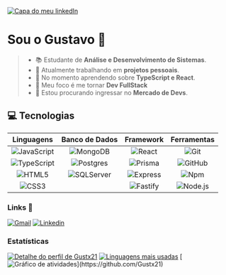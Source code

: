 [![Capa do meu linkedIn](https://media.licdn.com/dms/image/v2/D4D16AQE5HLFlXhgBbA/profile-displaybackgroundimage-shrink_350_1400/profile-displaybackgroundimage-shrink_350_1400/0/1727297962588?e=1732752000&v=beta&t=u2TAq2khr9QPrFHdbTg_p-FCJmz1GSzd2dzjHNWM1nA)](https://www.linkedin.com/in/Gustx21)

# Sou o Gustavo 🤟
> * 📚 Estudante de **Análise e Desenvolvimento de Sistemas**.
> * 📂 Atualmente trabalhando em __projetos pessoais__.
> * 📖 No momento aprendendo sobre **TypeScript e React**.
> * 🎯 Meu foco é me tornar **Dev FullStack**
> * 📌 Estou procurando ingressar no **Mercado de Devs**.

## 💻 Tecnologias
Linguagens | Banco de Dados | Framework | Ferramentas
:---: | :---: | :---: | :---:
 ![JavaScript](https://img.shields.io/badge/-JavaScript-000000?style=for-the-badge&logo=javascript&logoColor=f5ec42) | ![MongoDB](https://img.shields.io/badge/-MongoDB-000000?style=for-the-badge&logo=mongodb&logoColor=306820) | ![React](https://img.shields.io/badge/-ReactJS-000000?style=for-the-badge&logo=react&logoColor=26a5bf) | ![Git](https://img.shields.io/badge/-Git-000000?style=for-the-badge&logo=git&logoColor=bf230f)
 ![TypeScript](https://img.shields.io/badge/-TypeScript-000000?style=for-the-badge&logo=typescript&logoColor=0e81ed) | ![Postgres](https://img.shields.io/badge/-Postgres-000000?style=for-the-badge&logo=postgresql&logoColor=26a5bf) | ![Prisma](https://img.shields.io/badge/-Prisma-000000?style=for-the-badge&logo=prisma&logoColor=26a5bf) | ![GitHub](https://img.shields.io/badge/-GitHub-000000?style=for-the-badge&logo=github&logoColor=fff)
 ![HTML5](https://img.shields.io/badge/-HTML5-000000?style=for-the-badge&logo=HTML5&logoColor=ed5c0e) | ![SQLServer](https://img.shields.io/badge/-SQLServer-000000?style=for-the-badge&logo=SQLServer&logoColor=4ba12f) | ![Express](https://img.shields.io/badge/-Express-000000?style=for-the-badge&logo=express&logoColor=C468DB) | ![Npm](https://img.shields.io/badge/-Npm-000000?style=for-the-badge&logo=npm&logoColor=C70601)
 ![CSS3](https://img.shields.io/badge/-CSS3-000000?style=for-the-badge&logo=CSS3&logoColor=0e81ed) | | ![Fastify](https://img.shields.io/badge/-Fastify-000000?style=for-the-badge&logo=fastify&logoColor=26a5bf) | ![Node.js](https://img.shields.io/badge/-Node.js-000000?style=for-the-badge&logo=node.js&logoColor=4ba12f)

### Links 🔗
 [![Gmail](https://img.shields.io/badge/Gmail-D14836?style=for-the-badge&logo=gmail&logoColor=white)](mailto://gugamathiaz12@gmail.com)
 [![Linkedin](https://img.shields.io/badge/LinkedIn-0077B5?style=for-the-badge&logo=linkedin&logoColor=white)](https://www.linkedin.com/in/Gustx21)

### Estatísticas
 [![Detalhe do perfil de Gustx21](https://github-readme-stats.vercel.app/api?username=gustx21&show_icons=true&theme=github_dark&include_all_commits=true&count_private=true)](https://github.com/Gustx21)
 [![Linguagens mais usadas](https://github-readme-stats.vercel.app/api/top-langs/?username=gustx21&layout=compact&langs_count=7&theme=github_dark)](https://github.com/Gustx21)
 [![Gráfico de atividades](https://github-readme-activity-graph.vercel.app/graph?username=gustx21&radius=16&theme=react&area=true&order=5")](https://github.com/Gustx21)

